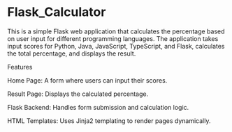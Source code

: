 # Flask_Calculator
This is a simple Flask web application that calculates the percentage based on user input for different programming languages. The application takes input scores for Python, Java, JavaScript, TypeScript, and Flask, calculates the total percentage, and displays the result.

Features

Home Page: A form where users can input their scores.

Result Page: Displays the calculated percentage.

Flask Backend: Handles form submission and calculation logic.

HTML Templates: Uses Jinja2 templating to render pages dynamically.
